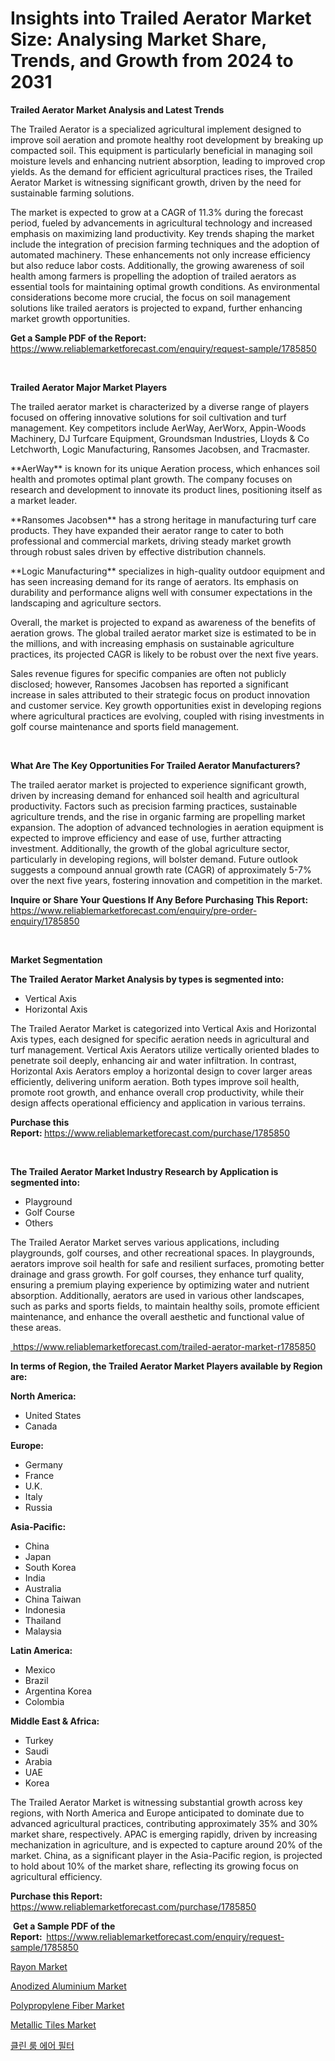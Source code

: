 <p><h1>Insights into Trailed Aerator Market Size: Analysing Market Share, Trends, and Growth from 2024 to 2031</h1></p><p><strong>Trailed Aerator Market Analysis and Latest Trends</strong></p>
<p><p>The Trailed Aerator is a specialized agricultural implement designed to improve soil aeration and promote healthy root development by breaking up compacted soil. This equipment is particularly beneficial in managing soil moisture levels and enhancing nutrient absorption, leading to improved crop yields. As the demand for efficient agricultural practices rises, the Trailed Aerator Market is witnessing significant growth, driven by the need for sustainable farming solutions. </p><p>The market is expected to grow at a CAGR of 11.3% during the forecast period, fueled by advancements in agricultural technology and increased emphasis on maximizing land productivity. Key trends shaping the market include the integration of precision farming techniques and the adoption of automated machinery. These enhancements not only increase efficiency but also reduce labor costs. Additionally, the growing awareness of soil health among farmers is propelling the adoption of trailed aerators as essential tools for maintaining optimal growth conditions. As environmental considerations become more crucial, the focus on soil management solutions like trailed aerators is projected to expand, further enhancing market growth opportunities.</p></p>
<p><strong>Get a Sample PDF of the Report:&nbsp;</strong> <a href="https://www.reliablemarketforecast.com/enquiry/request-sample/1785850?utm_campaign=1080&utm_medium=2&utm_source=Github&utm_content=ia&utm_term=19122024&utm_id=trailed-aerator">https://www.reliablemarketforecast.com/enquiry/request-sample/1785850</a></p>
<p>&nbsp;</p>
<p><strong>Trailed Aerator Major Market Players</strong></p>
<p><p>The trailed aerator market is characterized by a diverse range of players focused on offering innovative solutions for soil cultivation and turf management. Key competitors include AerWay, AerWorx, Appin-Woods Machinery, DJ Turfcare Equipment, Groundsman Industries, Lloyds & Co Letchworth, Logic Manufacturing, Ransomes Jacobsen, and Tracmaster. </p><p>**AerWay** is known for its unique Aeration process, which enhances soil health and promotes optimal plant growth. The company focuses on research and development to innovate its product lines, positioning itself as a market leader.</p><p>**Ransomes Jacobsen** has a strong heritage in manufacturing turf care products. They have expanded their aerator range to cater to both professional and commercial markets, driving steady market growth through robust sales driven by effective distribution channels. </p><p>**Logic Manufacturing** specializes in high-quality outdoor equipment and has seen increasing demand for its range of aerators. Its emphasis on durability and performance aligns well with consumer expectations in the landscaping and agriculture sectors. </p><p>Overall, the market is projected to expand as awareness of the benefits of aeration grows. The global trailed aerator market size is estimated to be in the millions, and with increasing emphasis on sustainable agriculture practices, its projected CAGR is likely to be robust over the next five years.</p><p>Sales revenue figures for specific companies are often not publicly disclosed; however, Ransomes Jacobsen has reported a significant increase in sales attributed to their strategic focus on product innovation and customer service. Key growth opportunities exist in developing regions where agricultural practices are evolving, coupled with rising investments in golf course maintenance and sports field management.</p></p>
<p>&nbsp;</p>
<p><strong>What Are The Key Opportunities For Trailed Aerator Manufacturers?</strong></p>
<p><p>The trailed aerator market is projected to experience significant growth, driven by increasing demand for enhanced soil health and agricultural productivity. Factors such as precision farming practices, sustainable agriculture trends, and the rise in organic farming are propelling market expansion. The adoption of advanced technologies in aeration equipment is expected to improve efficiency and ease of use, further attracting investment. Additionally, the growth of the global agriculture sector, particularly in developing regions, will bolster demand. Future outlook suggests a compound annual growth rate (CAGR) of approximately 5-7% over the next five years, fostering innovation and competition in the market.</p></p>
<p><strong>Inquire or Share Your Questions If Any Before Purchasing This Report:</strong> <a href="https://www.reliablemarketforecast.com/enquiry/pre-order-enquiry/1785850?utm_campaign=1080&utm_medium=2&utm_source=Github&utm_content=ia&utm_term=19122024&utm_id=trailed-aerator">https://www.reliablemarketforecast.com/enquiry/pre-order-enquiry/1785850</a></p>
<p>&nbsp;</p>
<p><strong>Market Segmentation</strong></p>
<p><strong>The Trailed Aerator Market Analysis by types is segmented into:</strong></p>
<p><ul><li>Vertical Axis</li><li>Horizontal Axis</li></ul></p>
<p><p>The Trailed Aerator Market is categorized into Vertical Axis and Horizontal Axis types, each designed for specific aeration needs in agricultural and turf management. Vertical Axis Aerators utilize vertically oriented blades to penetrate soil deeply, enhancing air and water infiltration. In contrast, Horizontal Axis Aerators employ a horizontal design to cover larger areas efficiently, delivering uniform aeration. Both types improve soil health, promote root growth, and enhance overall crop productivity, while their design affects operational efficiency and application in various terrains.</p></p>
<p><strong>Purchase this Report:&nbsp;</strong><a href="https://www.reliablemarketforecast.com/purchase/1785850?utm_campaign=1080&utm_medium=2&utm_source=Github&utm_content=ia&utm_term=19122024&utm_id=trailed-aerator">https://www.reliablemarketforecast.com/purchase/1785850</a></p>
<p>&nbsp;</p>
<p><strong>The Trailed Aerator Market Industry Research by Application is segmented into:</strong></p>
<p><ul><li>Playground</li><li>Golf Course</li><li>Others</li></ul></p>
<p><p>The Trailed Aerator Market serves various applications, including playgrounds, golf courses, and other recreational spaces. In playgrounds, aerators improve soil health for safe and resilient surfaces, promoting better drainage and grass growth. For golf courses, they enhance turf quality, ensuring a premium playing experience by optimizing water and nutrient absorption. Additionally, aerators are used in various other landscapes, such as parks and sports fields, to maintain healthy soils, promote efficient maintenance, and enhance the overall aesthetic and functional value of these areas.</p></p>
<p><a href="https://www.reliablemarketforecast.com/trailed-aerator-market-r1785850?utm_campaign=1080&utm_medium=2&utm_source=Github&utm_content=ia&utm_term=19122024&utm_id=trailed-aerator">&nbsp;https://www.reliablemarketforecast.com/trailed-aerator-market-r1785850</a></p>
<p><strong>In terms of Region, the Trailed Aerator Market Players available by Region are:</strong></p>
<p>
    <p> <strong> North America: </strong>
        <ul>
            <li>United States</li>
            <li>Canada</li>
        </ul>
        </p> 
    <p> <strong> Europe: </strong>
        <ul>
            <li>Germany</li>
            <li>France</li>
            <li>U.K.</li>
            <li>Italy</li>
            <li>Russia</li>
        </ul>
        </p> 
    <p> <strong> Asia-Pacific: </strong>
        <ul>
            <li>China</li>
            <li>Japan</li>
            <li>South Korea</li>
            <li>India</li>
            <li>Australia</li>
            <li>China Taiwan</li>
            <li>Indonesia</li>
            <li>Thailand</li>
            <li>Malaysia</li>
        </ul>
        </p> 
    <p> <strong> Latin America: </strong>
        <ul>
            <li>Mexico</li>
            <li>Brazil</li>
            <li>Argentina Korea</li>
            <li>Colombia</li>
        </ul>
        </p> 
    <p> <strong> Middle East & Africa: </strong>
        <ul>
            <li>Turkey</li>
            <li>Saudi</li>
            <li>Arabia</li>
            <li>UAE</li>
            <li>Korea</li>
        </ul>
    </p>
    </p>
<p><p>The Trailed Aerator Market is witnessing substantial growth across key regions, with North America and Europe anticipated to dominate due to advanced agricultural practices, contributing approximately 35% and 30% market share, respectively. APAC is emerging rapidly, driven by increasing mechanization in agriculture, and is expected to capture around 20% of the market. China, as a significant player in the Asia-Pacific region, is projected to hold about 10% of the market share, reflecting its growing focus on agricultural efficiency.</p></p>
<p><strong>Purchase this Report: </strong><a href="https://www.reliablemarketforecast.com/purchase/1785850?utm_campaign=1080&utm_medium=2&utm_source=Github&utm_content=ia&utm_term=19122024&utm_id=trailed-aerator">https://www.reliablemarketforecast.com/purchase/1785850</a></p>
<p>&nbsp;<strong>Get a Sample PDF of the Report:&nbsp;&nbsp;</strong><a href="https://www.reliablemarketforecast.com/enquiry/request-sample/1785850?utm_campaign=1080&utm_medium=2&utm_source=Github&utm_content=ia&utm_term=19122024&utm_id=trailed-aerator">https://www.reliablemarketforecast.com/enquiry/request-sample/1785850</a></p>
<p><strong></strong></p>
<p><p><a href="https://www.linkedin.com/pulse/strategic-market-research-report-rayon-anticipated-cagr-6hiue?utm_campaign=1080&utm_medium=2&utm_source=Github&utm_content=ia&utm_term=19122024&utm_id=trailed-aerator">Rayon Market</a></p><p><a href="https://www.linkedin.com/pulse/comprehensive-overview-anodized-aluminium-market-competitive-ayjke?utm_campaign=1080&utm_medium=2&utm_source=Github&utm_content=ia&utm_term=19122024&utm_id=trailed-aerator">Anodized Aluminium Market</a></p><p><a href="https://www.linkedin.com/pulse/global-polypropylene-fiber-market-scope-its-rapid-growth-in64-o3vve?utm_campaign=1080&utm_medium=2&utm_source=Github&utm_content=ia&utm_term=19122024&utm_id=trailed-aerator">Polypropylene Fiber Market</a></p><p><a href="https://www.linkedin.com/pulse/metallic-tiles-market-report-product-type-end-use-application-px2ef?utm_campaign=1080&utm_medium=2&utm_source=Github&utm_content=ia&utm_term=19122024&utm_id=trailed-aerator">Metallic Tiles Market</a></p><p><a href="https://github.com/sougarounis/Market-Research-Report-List-6/blob/main/965344628841.md?utm_campaign=1080&utm_medium=2&utm_source=Github&utm_content=ia&utm_term=19122024&utm_id=trailed-aerator">클린 룸 에어 필터</a></p></p>